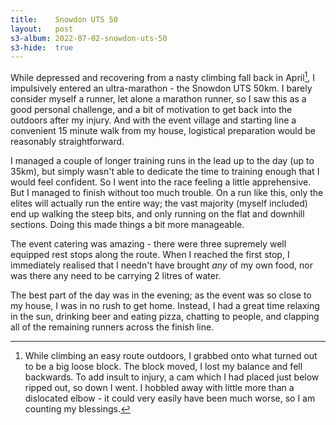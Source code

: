 ```yaml
---
title:    Snowdon UTS 50
layout:   post
s3-album: 2022-07-02-snowdon-uts-50
s3-hide:  true
---
```



While depressed and recovering from a nasty climbing fall back in April[^1], I
impulsively entered an ultra-marathon - the Snowdon UTS 50km. I barely
consider myself a runner, let alone a marathon runner, so I saw this as a good
personal challenge, and a bit of motivation to get back into the outdoors
after my injury. And with the event village and starting line a convenient 15
minute walk from my house, logistical preparation would be reasonably
straightforward.


I managed a couple of longer training runs in the lead up to the day (up to
35km), but simply wasn't able to dedicate the time to training enough that I
would feel confident. So I went into the race feeling a little apprehensive.
But I managed to finish without too much trouble. On a run like this, only the
elites will actually run the entire way; the vast majority (myself included)
end up walking the steep bits, and only running on the flat and downhill
sections. Doing this made things a bit more manageable.


The event catering was amazing - there were three supremely well equipped rest
stops along the route. When I reached the first stop, I immediately realised
that I needn't have brought _any_ of my own food, nor was there any need to be
carrying 2 litres of water.


The best part of the day was in the evening; as the event was so close to my
house, I was in no rush to get home. Instead, I had a great time relaxing in
the sun, drinking beer and eating pizza, chatting to people, and clapping all
of the remaining runners across the finish line.


[^1]: While climbing an easy route outdoors, I grabbed onto what turned out to
      be a big loose block. The block moved, I lost my balance and fell
      backwards.  To add insult to injury, a cam which I had placed just below
      ripped out, so down I went. I hobbled away with little more than a
      dislocated elbow - it could very easily have been much worse, so I am
      counting my blessings.
